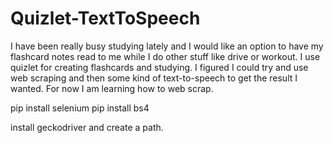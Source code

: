 # Quizlet-TextToSpeech
I have been really busy studying lately and I would like an option to have my flashcard notes read to me while I do other stuff like drive or workout. I use quizlet for creating flashcards and studying. I figured I could try and use web scraping and then some kind of text-to-speech to get the result I wanted. For now I am learning how to web scrap.

pip install selenium
pip install bs4

install geckodriver and create a path.
